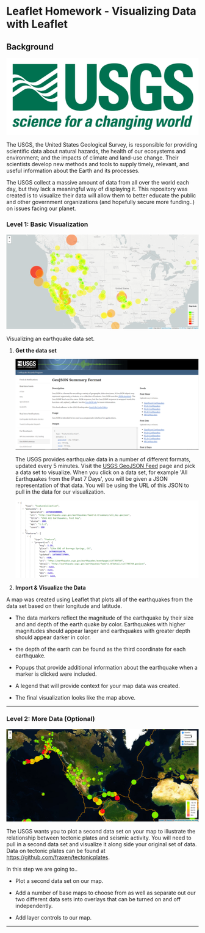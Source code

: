 # Leaflet Homework - Visualizing Data with Leaflet

## Background

![1-Logo](Images/1-Logo.png)

The USGS, the United States Geological Survey, is responsible for providing scientific data about natural hazards, the health of our ecosystems and environment; and the impacts of climate and land-use change. Their scientists develop new methods and tools to supply timely, relevant, and useful information about the Earth and its processes. 

The USGS collect a massive amount of data from all over the world each day, but they lack a meaningful way of displaying it. This repository was created is to visualize their data will allow them to better educate the public and other government organizations (and hopefully secure more funding..) on issues facing our planet.

### Level 1: Basic Visualization

![2-BasicMap](Images/basicmap.PNG)

Visualizing an earthquake data set.

1. **Get the data set**

   ![3-Data](Images/3-Data.png)

   The USGS provides earthquake data in a number of different formats, updated every 5 minutes. Visit the [USGS GeoJSON Feed](http://earthquake.usgs.gov/earthquakes/feed/v1.0/geojson.php) page and pick a data set to visualize. When you click on a data set, for example 'All Earthquakes from the Past 7 Days', you will be given a JSON representation of that data. You will be using the URL of this JSON to pull in the data for our visualization.

   ![4-JSON](Images/4-JSON.png)

2. **Import & Visualize the Data**

  A map was created using Leaflet that plots all of the earthquakes from the data set based on their longitude and latitude.

   * The data markers reflect the magnitude of the earthquake by their size and and depth of the earth quake by color. Earthquakes with higher magnitudes should appear larger and earthquakes with greater depth should appear darker in color.

   * the depth of the earth can be found as the third coordinate for each earthquake.

   * Popups that provide additional information about the earthquake when a marker is clicked were included.

   * A legend that will provide context for your map data was created.

   * The final visualization looks like the map above.

- - -

### Level 2: More Data (Optional)

![5-Advanced](Images/5-Advanced.png)

The USGS wants you to plot a second data set on your map to illustrate the relationship between tectonic plates and seismic activity. You will need to pull in a second data set and visualize it along side your original set of data. Data on tectonic plates can be found at <https://github.com/fraxen/tectonicplates>.

In this step we are going to..

* Plot a second data set on our map.

* Add a number of base maps to choose from as well as separate out our two different data sets into overlays that can be turned on and off independently.

* Add layer controls to our map.

- - -
